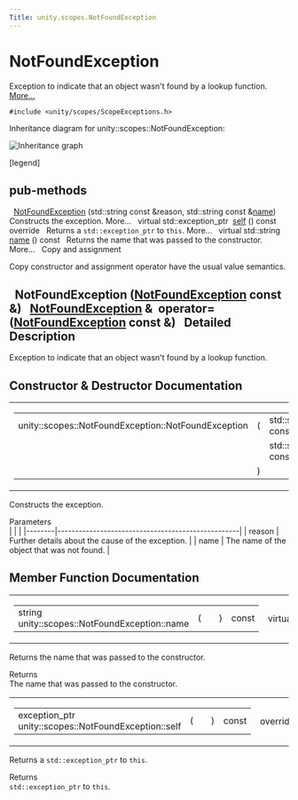 ```yaml
---
Title: unity.scopes.NotFoundException
---
```

        
NotFoundException
=================

Exception to indicate that an object wasn't found by a lookup function. [More...](#details)

`#include <unity/scopes/ScopeExceptions.h>`

Inheritance diagram for unity::scopes::NotFoundException:

![Inheritance graph](https://developer.ubuntu.com/static/devportal_uploaded/71db94bd-5397-41b2-99a0-a6c724a2df3a-api/scopes/cpp/sdk-15.04.3/unity.scopes.NotFoundException/classunity_1_1scopes_1_1_not_found_exception__inherit__graph.png)

<span class="legend">\[legend\]</span>

pub-methods
------------------------------------------------------

 
<a href="#adcda23015482c9a3fd7d7890ab152b9f">NotFoundException</a> (std::string const &reason, std::string const &<a href="#a7a27983f2cfa8034f2dccb67a996730b">name</a>)
 
Constructs the exception. More...
 
virtual std::exception\_ptr 
<a href="#a649bfe3375d8e276394a73c07908411d">self</a> () const override
 
Returns a `std::exception_ptr` to `this`. More...
 
virtual std::string 
<a href="#a7a27983f2cfa8034f2dccb67a996730b">name</a> () const
 
Returns the name that was passed to the constructor. More...
 
Copy and assignment

Copy constructor and assignment operator have the usual value semantics.

 
**NotFoundException** (<a href="index.html">NotFoundException</a> const &)
 
<a href="index.html">NotFoundException</a> & 
**operator=** (<a href="index.html">NotFoundException</a> const &)
 
<span id="details"></span>
Detailed Description
--------------------

Exception to indicate that an object wasn't found by a lookup function.

Constructor & Destructor Documentation
--------------------------------------

<span id="adcda23015482c9a3fd7d7890ab152b9f" class="anchor"></span>
<table>
<colgroup>
<col width="50%" />
<col width="50%" />
</colgroup>
<tbody>
<tr class="odd">
<td><table>
<tbody>
<tr class="odd">
<td>unity::scopes::NotFoundException::NotFoundException</td>
<td>(</td>
<td>std::string const &amp; </td>
<td><em>reason</em>,</td>
</tr>
<tr class="even">
<td></td>
<td></td>
<td>std::string const &amp; </td>
<td><em>name</em> </td>
</tr>
<tr class="odd">
<td></td>
<td>)</td>
<td></td>
<td></td>
</tr>
</tbody>
</table></td>
<td><span class="mlabels"><span class="mlabel">explicit</span></span></td>
</tr>
</tbody>
</table>

Constructs the exception.

Parameters  
|        |                                                   |
|--------|---------------------------------------------------|
| reason | Further details about the cause of the exception. |
| name   | The name of the object that was not found.        |

Member Function Documentation
-----------------------------

<span id="a7a27983f2cfa8034f2dccb67a996730b" class="anchor"></span>
<table>
<colgroup>
<col width="50%" />
<col width="50%" />
</colgroup>
<tbody>
<tr class="odd">
<td><table>
<tbody>
<tr class="odd">
<td>string unity::scopes::NotFoundException::name</td>
<td>(</td>
<td></td>
<td>)</td>
<td>const</td>
</tr>
</tbody>
</table></td>
<td><span class="mlabels"><span class="mlabel">virtual</span></span></td>
</tr>
</tbody>
</table>

Returns the name that was passed to the constructor.

Returns  
The name that was passed to the constructor.

<span id="a649bfe3375d8e276394a73c07908411d" class="anchor"></span>
<table>
<colgroup>
<col width="50%" />
<col width="50%" />
</colgroup>
<tbody>
<tr class="odd">
<td><table>
<tbody>
<tr class="odd">
<td>exception_ptr unity::scopes::NotFoundException::self</td>
<td>(</td>
<td></td>
<td>)</td>
<td>const</td>
</tr>
</tbody>
</table></td>
<td><span class="mlabels"><span class="mlabel">override</span><span class="mlabel">virtual</span></span></td>
</tr>
</tbody>
</table>

Returns a `std::exception_ptr` to `this`.

Returns  
`std::exception_ptr` to `this`.

